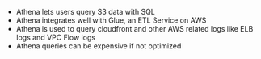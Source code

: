 - Athena lets users query S3 data with SQL 
- Athena integrates well with Glue, an ETL Service on AWS 
- Athena is used to query cloudfront and other AWS related logs like ELB logs and VPC Flow logs 
- Athena queries can be expensive if not optimized 
